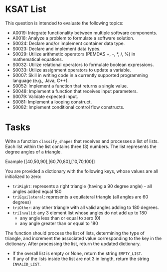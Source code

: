 # KSAT List
This question is intended to evaluate the following topics:
- A0019: Integrate functionality between multiple software components.
- A0018: Analyze a problem to formulate a software solution.
- S0024: Declare and/or implement container data type.
- S0023: Declare and implement data types.
- S0029: Utilize arithmetic operators (PEMDAS +, -, *, /, %) in mathematical equations.
- S0032: Utilize relational operators to formulate boolean expressions.
- S0033: Utilize assignment operators to update a variable.
- S0007: Skill in writing code in a currently supported programming language (e.g., Java, C++).
- S0052: Implement a function that returns a single value.
- S0048: Implement a function that receives input parameters.
- S0079: Validate expected input.
- S0081: Implement a looping construct.
- S0082: Implement conditional control flow constructs.

# Tasks
Write a function `classify_shapes` that receives and processes a list of lists. Each list within the list contains 
three (3) numbers. The list represents the degree angles of a triangle.

Example  [[40,50,90],[60,70,80],[10,70,100]]

You are provided a dictionary with the following keys, whose values are all initialized to zero:

- `triRight`: represents a right triangle (having a 90 degree angle) - all angles added equal 180
- `triEquilateral`: represents a equilateral triangle (all angles are 60 degrees)
- `triOther`: any other triangle with all valid angles adding to 180 degrees.
- `triInvalid`: any 3 element list whose angles do not add up to 180
  - any angle less than or equal to zero (0)
  - any angle greater than or equal to 180

The function should process the list of lists, determining the type of triangle, and increment the associated value 
corresponding to the key in the dictionary. After processing the list, return the updated dictionary.

- If the overall list is empty or None, return the string `EMPTY_LIST`.
- If any of the lists inside the list are not 3 in length, return the string `INVALID_LIST`.
